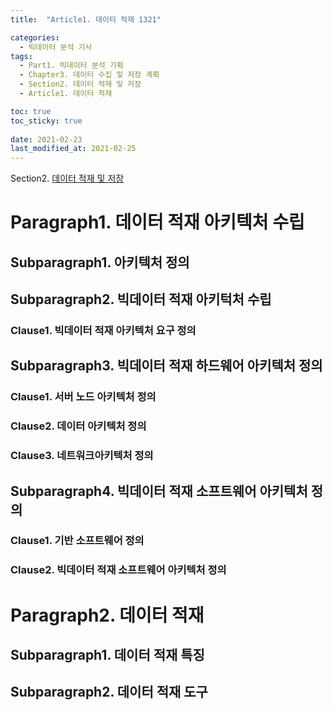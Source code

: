 ```yaml
---
title:  "Article1. 데이터 적재 1321"

categories:
  - 빅데이터 분석 기사
tags: 
  - Part1. 빅데이터 분석 기획
  - Chapter3. 데이터 수집 및 저장 계획
  - Section2. 데이터 적재 및 저장
  - Article1. 데이터 적재

toc: true
toc_sticky: true
 
date: 2021-02-23
last_modified_at: 2021-02-25
---
```


Section2. [데이터 적재 및 저장]()

# Paragraph1. 데이터 적재 아키텍처 수립

## Subparagraph1. 아키텍처 정의

## Subparagraph2. 빅데이터 적재 아키턱처 수립

### Clause1. 빅데이터 적재 아키텍처 요구 정의

## Subparagraph3. 빅데이터 적재 하드웨어 아키텍처 정의

### Clause1. 서버 노드 아키텍처 정의

### Clause2. 데이터 아키텍처 정의

### Clause3. 네트워크아키텍처 정의

## Subparagraph4. 빅데이터 적재 소프트웨어 아키텍처 정의

### Clause1. 기반 소프트웨어 정의

### Clause2. 빅데이터 적재 소프트웨어 아키텍처 정의

# Paragraph2. 데이터 적재

## Subparagraph1. 데이터 적재 특징

## Subparagraph2. 데이터 적재 도구

